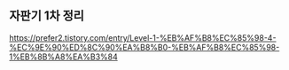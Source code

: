 ## 자판기 1차 정리
https://prefer2.tistory.com/entry/Level-1-%EB%AF%B8%EC%85%98-4-%EC%9E%90%ED%8C%90%EA%B8%B0-%EB%AF%B8%EC%85%98-1%EB%8B%A8%EA%B3%84
